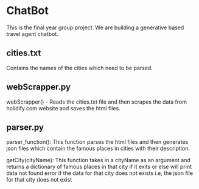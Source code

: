# ChatBot
This is the final year group project. We are building a generative based travel agent chatbot.

## cities.txt 
Contains the names of the cities which need to be parsed.

## webScrapper.py 
webScrapper() - Reads the cities.txt file and then scrapes the data from holidify.com website and saves the html files.

## parser.py 
parser\_function(): This function parses the html files and then generates json files which contain the famous places in cities with their description.

getCity(cityName): This function takes in a cityName as an argument and returns a dictionary of famous places in that city if it exits or else will print data not found error if the data for that city does not exists i.e, the json file for that city does not exist
